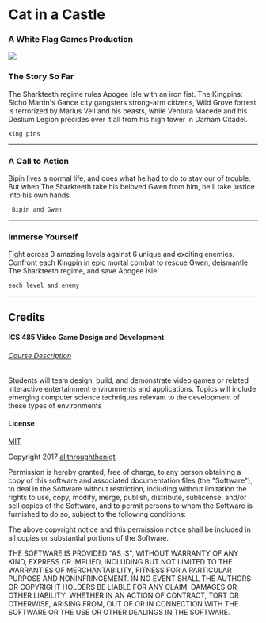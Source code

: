 # Cat in a Castle
### A White Flag Games Production
![](https://openclipart.org/image/2400px/svg_to_png/265235/HirnlichtspieleWhiteFlag.png)

### The Story So Far

The Sharkteeth regime rules Apogee Isle with an iron fist. The Kingpins: Sicho Martin's Gance city gangsters strong-arm citizens, Wild Grove forrest is terrorized by Marius Veil and his beasts, while Ventura Macede and his Deslium Legion precides over it all from his high tower in Darham Citadel.

```king pins```

---

### A Call to Action

Bipin lives a normal life, and does what he had to do to stay our of trouble. But when The Sharkteeth take his beloved Gwen from him, he'll take justice into his own hands. 

``` Bipin and Gwen```

---

### Immerse Yourself

Fight across 3 amazing levels against 6 unique and exciting enemies. Confront each Kingpin in epic mortal combat to rescue Gwen, deismantle The Sharkteeth regime, and save Apogee Isle!

```each level and enemy```

---

## Credits

#### ICS 485 Video Game Design and Development
###### [Course Description](http://www.catalog.hawaii.edu/courses/departments/ics.htm)
Students will team design, build, and demonstrate video games or related interactive entertainment environments and applications. Topics will include emerging computer science techniques relevant to the development of these types of environments

#### License
[MIT](https://opensource.org/licenses/MIT)

Copyright 2017 [allthroughthenigt](https://github.com/allthroughthenight)

Permission is hereby granted, free of charge, to any person obtaining a copy of this software and associated documentation files (the "Software"), to deal in the Software without restriction, including without limitation the rights to use, copy, modify, merge, publish, distribute, sublicense, and/or sell copies of the Software, and to permit persons to whom the Software is furnished to do so, subject to the following conditions:

The above copyright notice and this permission notice shall be included in all copies or substantial portions of the Software.

THE SOFTWARE IS PROVIDED "AS IS", WITHOUT WARRANTY OF ANY KIND, EXPRESS OR IMPLIED, INCLUDING BUT NOT LIMITED TO THE WARRANTIES OF MERCHANTABILITY, FITNESS FOR A PARTICULAR PURPOSE AND NONINFRINGEMENT. IN NO EVENT SHALL THE AUTHORS OR COPYRIGHT HOLDERS BE LIABLE FOR ANY CLAIM, DAMAGES OR OTHER LIABILITY, WHETHER IN AN ACTION OF CONTRACT, TORT OR OTHERWISE, ARISING FROM, OUT OF OR IN CONNECTION WITH THE SOFTWARE OR THE USE OR OTHER DEALINGS IN THE SOFTWARE.
